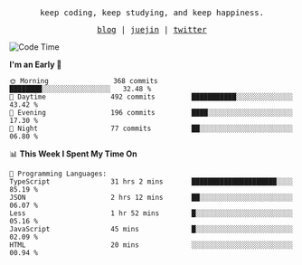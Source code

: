 <p align="center">
  <samp>
    <span>keep coding, keep studying, and keep happiness.</span>
  </samp>
</p>

<p align="center">
  <samp>
    <a href="https://deweyou.me">blog</a>  |
    <a href="https://juejin.cn/user/4309700183594366">juejin</a> |
    <a href="https://twitter.com/ouduidui">twitter</a>
  </samp>
</p>

<!--START_SECTION:waka-->
![Code Time](http://img.shields.io/badge/Code%20Time-5%2C307%20hrs-blue)

**I'm an Early 🐤** 

```text
🌞 Morning                368 commits         ████████░░░░░░░░░░░░░░░░░   32.48 % 
🌆 Daytime                492 commits         ███████████░░░░░░░░░░░░░░   43.42 % 
🌃 Evening                196 commits         ████░░░░░░░░░░░░░░░░░░░░░   17.30 % 
🌙 Night                  77 commits          ██░░░░░░░░░░░░░░░░░░░░░░░   06.80 % 
```


📊 **This Week I Spent My Time On** 

```text
💬 Programming Languages: 
TypeScript               31 hrs 2 mins       █████████████████████░░░░   85.19 % 
JSON                     2 hrs 12 mins       ██░░░░░░░░░░░░░░░░░░░░░░░   06.07 % 
Less                     1 hr 52 mins        █░░░░░░░░░░░░░░░░░░░░░░░░   05.16 % 
JavaScript               45 mins             █░░░░░░░░░░░░░░░░░░░░░░░░   02.09 % 
HTML                     20 mins             ░░░░░░░░░░░░░░░░░░░░░░░░░   00.94 % 
```


<!--END_SECTION:waka-->
